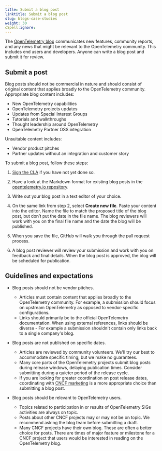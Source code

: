```yaml
---
title: Submit a blog post
linktitle: Submit a blog post
slug: blogs-case-studies
weight: 30
cSpell:ignore:
---
```


The [OpenTelemetry blog](/blog/) communicates new features, community reports,
and any news that might be relevant to the OpenTelemetry community. This
includes end users and developers. Anyone can write a blog post and submit it
for review.

## Submit a post

Blog posts should not be commercial in nature and should consist of original
content that applies broadly to the OpenTelemetry community. Appropriate blog
content includes:

- New OpenTelemetry capabilities
- OpenTelemetry projects updates
- Updates from Special Interest Groups
- Tutorials and walkthroughs
- Thought leadership around OpenTelemetry
- OpenTelemetry Partner OSS integration

Unsuitable content includes:

- Vendor product pitches
- Partner updates without an integration and customer story

To submit a blog post, follow these steps:

1. [Sign the CLA](https://docs.linuxfoundation.org/lfx/easycla/contributors) if
   you have not yet done so.

1. Have a look at the Markdown format for existing blog posts in the
   [opentelemetry.io repository](https://github.com/open-telemetry/opentelemetry.io/tree/main/content/en/blog).

1. Write out your blog post in a text editor of your choice.

1. On the same link from step 2, select **Create new file**. Paste your content
   into the editor. Name the file to match the proposed title of the blog post,
   but don’t put the date in the file name. The blog reviewers will work with
   you on the final file name and the date the blog will be published.

1. When you save the file, GitHub will walk you through the pull request
   process.

1. A blog post reviewer will review your submission and work with you on
   feedback and final details. When the blog post is approved, the blog will be
   scheduled for publication.

## Guidelines and expectations

- Blog posts should not be vendor pitches.

  - Articles must contain content that applies broadly to the OpenTelemetry
    community. For example, a submission should focus on upstream OpenTelemetry
    as opposed to vendor-specific configurations.
  - Links should primarily be to the official OpenTelemetry documentation. When
    using external references, links should be diverse - For example a
    submission shouldn't contain only links back to a single company's blog.

- Blog posts are not published on specific dates.

  - Articles are reviewed by community volunteers. We'll try our best to
    accommodate specific timing, but we make no guarantees.
  - Many core parts of the OpenTelemetry projects submit blog posts during
    release windows, delaying publication times. Consider submitting during a
    quieter period of the release cycle.
  - If you are looking for greater coordination on post release dates,
    coordinating with [CNCF marketing](https://www.cncf.io/about/contact/) is a
    more appropriate choice than submitting a blog post.

- Blog posts should be relevant to OpenTelemetry users.

  - Topics related to participation in or results of OpenTelemetry SIGs
    activities are always on topic.
  - Posts about other CNCF projects may or may not be on topic. We recommend
    asking the blog team before submitting a draft.
  - Many CNCF projects have their own blog. These are often a better choice for
    posts. There are times of major feature or milestone for a CNCF project that
    users would be interested in reading on the OpenTelemetry blog.

